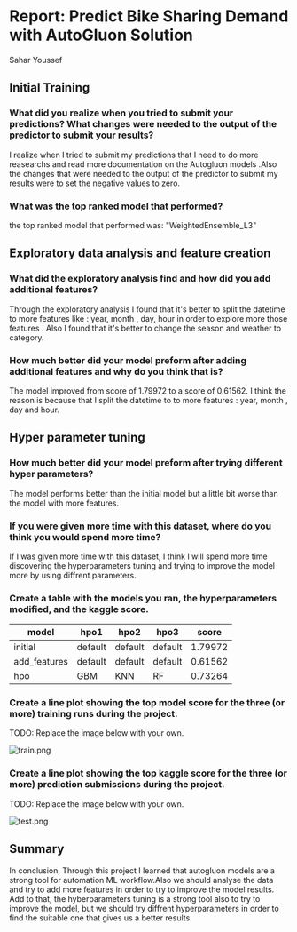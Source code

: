 # Report: Predict Bike Sharing Demand with AutoGluon Solution
Sahar Youssef

## Initial Training
### What did you realize when you tried to submit your predictions? What changes were needed to the output of the predictor to submit your results?
I realize when I tried to submit my predictions that I need to do more reasearchs and read more documentation on the Autogluon models .Also the changes that were needed to the output of the predictor to submit my results were to set the negative values to zero.

### What was the top ranked model that performed?
the top ranked model that performed was: "WeightedEnsemble_L3"

## Exploratory data analysis and feature creation
### What did the exploratory analysis find and how did you add additional features?
Through the exploratory analysis I found that it's better to split the datetime to more features like : year, month , day, hour in order to explore more those features . Also I found that it's better to change the season and weather to category.

### How much better did your model preform after adding additional features and why do you think that is?
The model improved from score of 1.79972 to a score of 0.61562. I think the reason is because that I split the datetime to to more features  : year, month , day and hour.

## Hyper parameter tuning
### How much better did your model preform after trying different hyper parameters?
The model performs better than the initial model but a little bit worse than the model with more features.

### If you were given more time with this dataset, where do you think you would spend more time?
If I was given more time with this dataset, I think I will spend more time discovering the hyperparameters tuning and trying to improve the model more by using diffrent parameters.

### Create a table with the models you ran, the hyperparameters modified, and the kaggle score.
|model|hpo1|hpo2|hpo3|score|
|--|--|--|--|--|
|initial|default|default|default|1.79972|
|add_features|default|default|default| 0.61562|
|hpo|GBM|KNN|RF|0.73264|

### Create a line plot showing the top model score for the three (or more) training runs during the project.

TODO: Replace the image below with your own.

![train.png](img/train.png)

### Create a line plot showing the top kaggle score for the three (or more) prediction submissions during the project.

TODO: Replace the image below with your own.

![test.png](img/test.png)

## Summary
In conclusion, Through this project I learned that autogluon models are a strong tool for automation ML workflow.Also we should analyse the data and try to add more features in order to try to improve the model results. Add to that, the hyberparameters tuning is a strong tool also to try to improve the model, but we should try diffrent hyperparameters in order to find the suitable one that gives us a better results.
